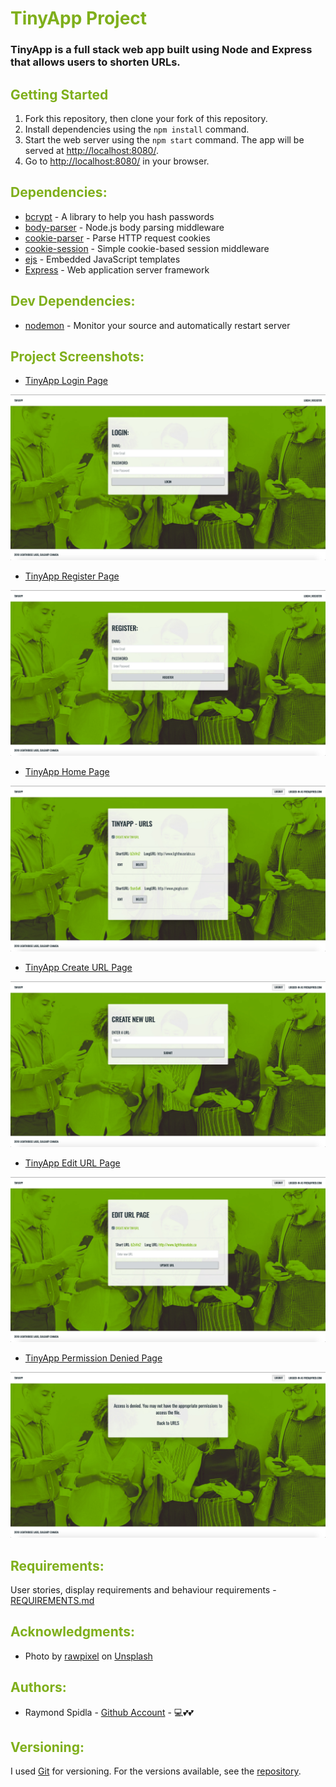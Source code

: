# <span style="color:#7FAF1B">TinyApp Project</span>

### TinyApp is a full stack web app built using Node and Express that allows users to shorten URLs.

## <span style="color:#7FAF1B">Getting Started</span>

1. Fork this repository, then clone your fork of this repository.
2. Install dependencies using the `npm install` command.
3. Start the web server using the `npm start` command. The app will be served at <http://localhost:8080/>.
4. Go to <http://localhost:8080/> in your browser.

## <span style="color:#7FAF1B">Dependencies:</span>

* [bcrypt](https://github.com/kelektiv/node.bcrypt.js#read) - A library to help you hash passwords
* [body-parser](https://github.com/expressjs/body-parser#readme) - Node.js body parsing middleware
* [cookie-parser](https://github.com/expressjs/cookie-parser) - Parse HTTP request cookies
* [cookie-session](https://github.com/expressjs/cookie-session#readme) - Simple cookie-based session middleware
* [ejs](https://github.com/mde/ejs) - Embedded JavaScript templates
* [Express](http://expressjs.com/) - Web application server framework

## <span style="color:#7FAF1B">Dev Dependencies:</span>

* [nodemon](https://nodemon.io/) - Monitor your source and automatically restart server



## <span style="color:#7FAF1B">Project Screenshots:</span>


* [TinyApp Login Page](https://github.com/RSpidla/tinyApp_2019/blob/master/docs/TinyApp-Login_Page.jpg?raw=true)

![TinyApp Login Page](https://github.com/RSpidla/tinyApp_2019/blob/master/docs/TinyApp-Login_Page.jpg?raw=true)

* [TinyApp Register Page](https://github.com/RSpidla/tinyApp_2019/blob/master/docs/TinyApp-Register_Page.jpg?raw=true)

![TinyApp Register Page](https://github.com/RSpidla/tinyApp_2019/blob/master/docs/TinyApp-Register_Page.jpg?raw=true)

* [TinyApp Home Page](https://github.com/RSpidla/tinyApp_2019/blob/master/docs/TinyApp-Home_Page.jpg?raw=true)

![TinyApp Home Page](https://github.com/RSpidla/tinyApp_2019/blob/master/docs/TinyApp-Home_Page.jpg?raw=true)

* [TinyApp Create URL Page](https://github.com/RSpidla/tinyApp_2019/blob/master/docs/TinyApp-Create_URL_Page.jpg?raw=true)

![TinyApp Create URL Page](https://github.com/RSpidla/tinyApp_2019/blob/master/docs/TinyApp-Create_URL_Page.jpg?raw=true)

* [TinyApp Edit URL Page](https://github.com/RSpidla/tinyApp_2019/blob/master/docs/TinyApp-Edit_URL_Page.jpg?raw=true)

![TinyApp Edit URL Page](https://github.com/RSpidla/tinyApp_2019/blob/master/docs/TinyApp-Edit_URL_Page.jpg?raw=true)

* [TinyApp Permission Denied Page](https://github.com/RSpidla/tinyApp_2019/blob/master/docs/TinyApp-Edit_URL-Error_Page.jpg?raw=true)

![TinyApp Permission Denied Page](https://github.com/RSpidla/tinyApp_2019/blob/master/docs/TinyApp-Edit_URL-Error_Page.jpg?raw=true)




## <span style="color:#7FAF1B">Requirements:</span>

User stories, display requirements and behaviour requirements - [REQUIREMENTS.md](REQUIREMENTS.md)

## <span style="color:#7FAF1B">Acknowledgments:</span>

* Photo by [rawpixel](https://unsplash.com/@rawpixel/) on [Unsplash](https://unsplash.com)

## <span style="color:#7FAF1B">Authors:</span>

* Raymond Spidla - [Github Account](https://github.com/RSpidla) - :computer::two_hearts::two_hearts:

## <span style="color:#7FAF1B">Versioning:</span>

I used [Git](https://git-scm.com/) for versioning. For the versions available, see the [repository](https://github.com/RSpidla/tinyApp_version_2). 
